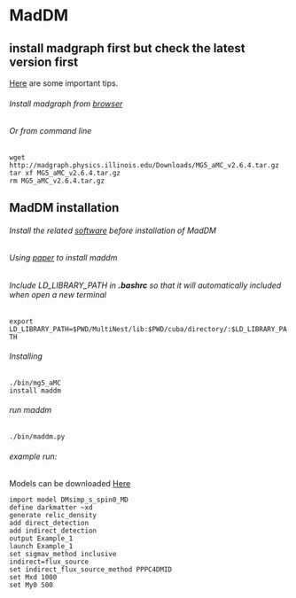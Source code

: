# MadDM
## install madgraph first but check the latest version first
 [Here](https://github.com/IPNL-CMS/HTTMadgraphDocumentation) are some important tips.

###### Install madgraph from [browser](http://madgraph.phys.ucl.ac.be/) 
###### Or from command line
```
wget http://madgraph.physics.illinois.edu/Downloads/MG5_aMC_v2.6.4.tar.gz
tar xf MG5_aMC_v2.6.4.tar.gz
rm MG5_aMC_v2.6.4.tar.gz
```
## MadDM installation
###### Install the related [software](http://johannesbuchner.github.io/PyMultiNest/install.html) before installation of MadDM
###### Using [paper](https://arxiv.org/pdf/1804.00044.pdf) to install maddm
###### Include LD_LIBRARY_PATH in **.bashrc** so that it will automatically included when open a new terminal
```export LD_LIBRARY_PATH=$PWD/MultiNest/lib:$PWD/cuba/directory/:$LD_LIBRARY_PATH```
###### Installing
```
./bin/mg5_aMC
install maddm
```
###### run maddm
```
./bin/maddm.py
```
###### example run:
Models can be downloaded [Here](http://feynrules.irmp.ucl.ac.be/wiki/ModelDatabaseMainPage)
```
import model DMsimp_s_spin0_MD
define darkmatter ~xd
generate relic_density
add direct_detection
add indirect_detection
output Example_1
launch Example_1
set sigmav_method inclusive
indirect=flux_source
set indirect_flux_source_method PPPC4DMID
set Mxd 1000
set My0 500
```
